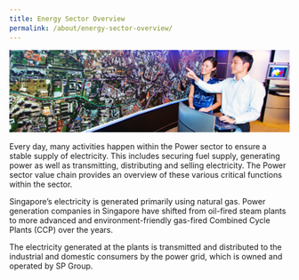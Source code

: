 ```yaml
---
title: Energy Sector Overview
permalink: /about/energy-sector-overview/
---
```

![Energy Sector Overview](/images/about/Industry_sub.jpg)

Every day, many activities happen within the Power sector to ensure a stable supply of electricity. This includes securing fuel supply, generating power as well as transmitting, distributing and selling electricity.  The Power sector value chain provides an overview of these various critical functions within the sector. 

Singapore’s electricity is generated primarily using natural gas. Power generation companies in Singapore have shifted from oil-fired steam plants to more advanced and environment-friendly gas-fired Combined Cycle Plants (CCP) over the years.

The electricity generated at the plants is transmitted and distributed to the industrial and domestic consumers by the power grid, which is owned and operated by SP Group.

